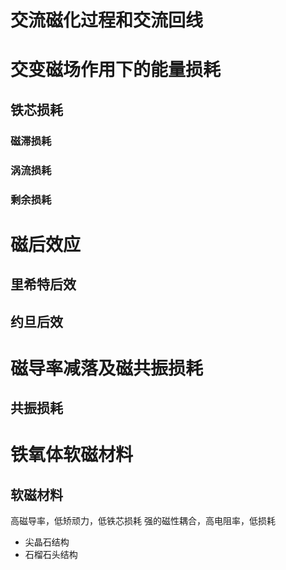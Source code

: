 # 交流磁化过程和交流回线
# 交变磁场作用下的能量损耗
## 铁芯损耗
### 磁滞损耗
### 涡流损耗
### 剩余损耗
# 磁后效应
## 里希特后效
## 约旦后效
# 磁导率减落及磁共振损耗
## 共振损耗
# 铁氧体软磁材料
## 软磁材料
高磁导率，低矫顽力，低铁芯损耗
强的磁性耦合，高电阻率，低损耗
- 尖晶石结构
- 石榴石头结构